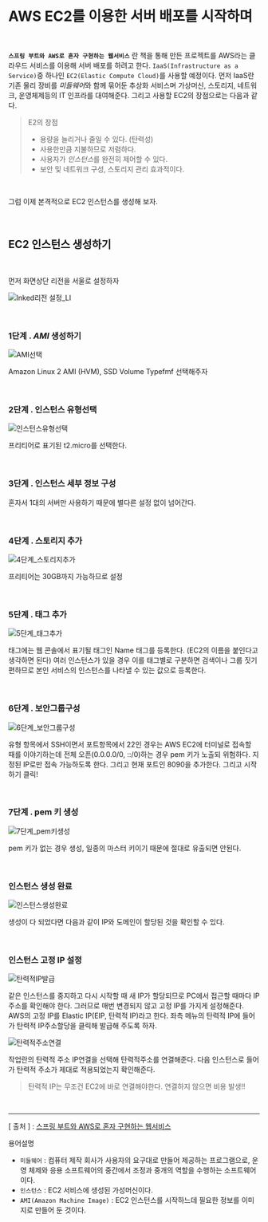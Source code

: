 AWS EC2를 이용한 서버 배포를 시작하며
===

<br/>

**`스프링 부트와 AWS로 혼자 구현하는 웹서비스`** 란 책을 통해 만든 프로젝트를 AWS라는 클라우드 서비스를 이용해 서버 배포를 하려고 한다. `IaaS(Infrastructure as a Service)`중 하나인 `EC2(Elastic Compute Cloud)`를 사용할 예정이다. 먼저 IaaS란 기존 물리 장비를 *미들웨어*와 함께 묶어둔 추상화 서비스며 가상머신, 스토리지, 네트워크, 운영체제등의 IT 인프라를 대여해준다. 그리고 사용할 EC2의 장점으로는 다음과 같다.

> E2의 장점
> * 용량을 늘리거나 줄일 수 있다. (탄력성)
> * 사용한만큼 지불하므로 저렴하다.
> * 사용자가 *인스턴스*를 완전히 제어할 수 있다.
> * 보안 및 네트워크 구성, 스토리지 관리 효과적이다.

<br/>

그럼 이제 본격적으로 EC2 인스턴스를 생성해 보자.

<br/>




EC2 인스턴스 생성하기
---

<br/>

먼저 화면상단 리전을 서울로 설정하자

![Inked리전 설정_LI](https://user-images.githubusercontent.com/45932388/110195750-e2bfc900-7e82-11eb-8221-00b29c900b2f.jpg)

<br/>




### 1단계 . *AMI* 생성하기

![AMI선택](https://user-images.githubusercontent.com/45932388/110194820-1d733280-7e7e-11eb-8738-52718f0ca77a.PNG)



Amazon Linux 2 AMI (HVM), SSD Volume Typefmf 선택해주자

<br/>


### 2단계 . 인스턴스 유형선택

![인스턴스유형선택](https://user-images.githubusercontent.com/45932388/110195990-b5741a80-7e84-11eb-854f-1c1c21c85fb6.PNG)

프리티어로 표기된 t2.micro를 선택한다.

<br/>

### 3단계 . 인스턴스 세부 정보 구성

혼자서 1대의 서버만 사용하기 때문에 별다른 설정 없이 넘어간다.

<br/>

### 4단계 . 스토리지 추가

![4단계_스토리지추가](https://user-images.githubusercontent.com/45932388/110196102-975aea00-7e85-11eb-9292-848da7909efb.PNG)

프리티어는 30GB까지 가능하므로 설정

<br/>

### 5단계 . 태그 추가

![5단계_태그추가](https://user-images.githubusercontent.com/45932388/110196323-1270d000-7e87-11eb-8426-5a8e96ab3178.PNG)

태그에는 웹 콘솔에서 표기될 태그인 Name 태그를 등록한다. (EC2의 이름을 붙인다고 생각하면 된다)
여러 인스턴스가 있을 경우 이를 태그별로 구분하면 검색이나 그룹 짓기 편하므로 본인 서비스의 인스턴스를 나타낼 수 있는 값으로 등록한다.

<br/>

### 6단계 . 보안그룹구성

![6단계_보안그룹구성](https://user-images.githubusercontent.com/45932388/110196317-097ffe80-7e87-11eb-94fa-cf5d289f6616.PNG)

유형 항목에서 SSH이면서 포트항목에서 22인 경우는 AWS EC2에 터미널로 접속할 때를 이야기하는데 전체 오픈(0.0.0.0/0, ::/0)하는 경우 pem 키가 노출되 위험하다. 지정된 IP로만 접속 가능하도록 한다. 그리고 현재 포트인 8090을 추가한다. 그리고 시작하기 클릭!

<br/>

### 7단계 . pem 키 생성

![7단계_pem키생성](https://user-images.githubusercontent.com/45932388/110196409-a17de800-7e87-11eb-8d6d-42854338fdb3.PNG)

pem 키가 없는 경우 생성, 일종의 마스터 키이기 때문에 절대로 유출되면 안된다.

<br/>

### 인스턴스 생성 완료

![인스턴스생성완료](https://user-images.githubusercontent.com/45932388/110196528-75af3200-7e88-11eb-831b-97815b70b064.PNG)

생성이 다 되었다면 다음과 같이 IP와 도메인이 할당된 것을 확인할 수 있다.

<br/>

### 인스턴스 고정 IP 설정

![탄력적IP발급](https://user-images.githubusercontent.com/45932388/110196672-74323980-7e89-11eb-814f-a507cb7ba9bb.PNG)

같은 인스턴스를 중지하고 다시 시작할 때 새 IP가 할당되므로 PC에서 접근할 때마다 IP 주소를 확인해야 한다. 그러므로 매번 변경되지 않고 고정 IP를 가지게 설정해준다.
AWS의 고정 IP를 Elastic IP(EIP, 탄력적 IP)라고 한다. 좌측 메뉴의 탄력적 IP에 들어가 탄력적 IP주소할당을 클릭해 발급해 주도록 하자.

![탄력적주소연결](https://user-images.githubusercontent.com/45932388/110196746-edca2780-7e89-11eb-8cac-e08e5b756e71.PNG)

작업란의 탄력적 주소 IP연결을 선택해 탄력적주소를 연결해준다. 다음 인스턴스로 들어가 탄력적 주소가 제대로 적용되었는지 확인해준다.

>탄력적 IP는 무조건 EC2에 바로 연결해야한다. 연결하지 않으면 비용 발생!!

<br/>

---

[ 출처 ] : [스프링 부트와 AWS로 혼자 구현하는 웹서비스](http://www.yes24.com/Product/Goods/83849117?OzSrank=1)   

용어설명

* `미들웨어` : 컴퓨터 제작 회사가 사용자의 요구대로 만들어 제공하는 프로그램으로, 운영 체제와 응용 소프트웨어의 중간에서 조정과 중개의 역할을 수행하는 소프트웨어이다.
* `인스턴스` : EC2 서비스에 생성된 가성머신이다.
* `AMI(Amazon Machine Image)` : EC2 인스턴스를 시작하느데 필요한 정보를 이미지로 만들어 둔 것이다. 


